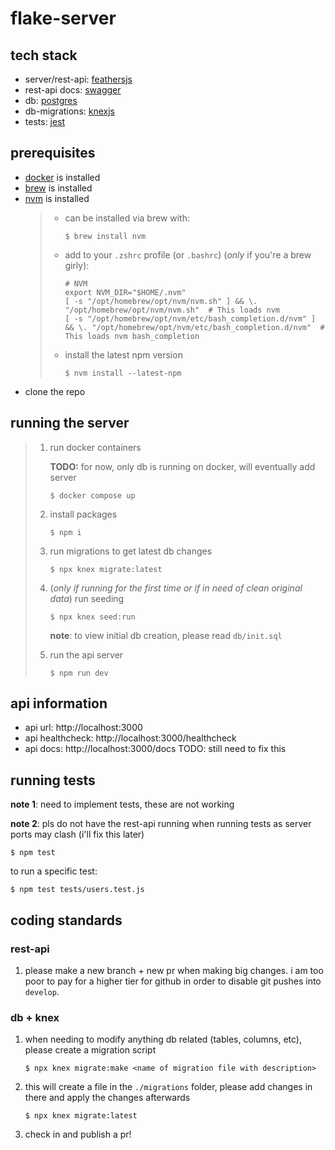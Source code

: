 # flake-server

## tech stack

- server/rest-api: [feathersjs](https://feathersjs.com/)
- rest-api docs: [swagger](https://swagger.io/)
- db: [postgres](https://www.postgresql.org/)
- db-migrations: [knexjs](https://knexjs.org/)
- tests: [jest](https://jestjs.io/)

## prerequisites

- [docker](https://docs.docker.com/get-docker/) is installed
- [brew](https://brew.sh/) is installed
- [nvm](https://github.com/nvm-sh/nvm) is installed
  > - can be installed via brew with:
  >   ```
  >   $ brew install nvm
  >   ```
  > - add to your `.zshrc` profile (or `.bashrc`) (_only_ if you're a brew girly):
  >   ```
  >   # NVM
  >   export NVM_DIR="$HOME/.nvm"
  >   [ -s "/opt/homebrew/opt/nvm/nvm.sh" ] && \. "/opt/homebrew/opt/nvm/nvm.sh"  # This loads nvm
  >   [ -s "/opt/homebrew/opt/nvm/etc/bash_completion.d/nvm" ] && \. "/opt/homebrew/opt/nvm/etc/bash_completion.d/nvm"  # This loads nvm bash_completion
  >   ```
  > - install the latest npm version
  >   ```
  >   $ nvm install --latest-npm
  >   ```
- clone the repo

## running the server

> 1.  run docker containers
>
>     **TODO:** for now, only db is running on docker, will eventually add server
>
>     ```
>     $ docker compose up
>     ```
>
> 1.  install packages
>     ```
>     $ npm i
>     ```
> 1.  run migrations to get latest db changes
>     ```
>     $ npx knex migrate:latest
>     ```
> 1.  (_only if running for the first time or if in need of clean original data_) run seeding
>     ```
>     $ npx knex seed:run
>     ```
>     **note**: to view initial db creation, please read `db/init.sql`
> 1.  run the api server
>     ```
>     $ npm run dev
>     ```

## api information

- api url: http://localhost:3000
- api healthcheck: http://localhost:3000/healthcheck
- api docs: http://localhost:3000/docs TODO: still need to fix this

## running tests

**note 1**: need to implement tests, these are not working

**note 2**: pls do not have the rest-api running when running tests as server ports may clash (i'll fix this later)

```
$ npm test
```

to run a specific test:

```
$ npm test tests/users.test.js
```

## coding standards

### rest-api

1. please make a new branch + new pr when making big changes. i am too poor to pay for a higher tier for github in order to disable git pushes into `develop`.

### db + knex

1. when needing to modify anything db related (tables, columns, etc), please create a migration script
   ```
   $ npx knex migrate:make <name of migration file with description>
   ```
1. this will create a file in the `./migrations` folder, please add changes in there and apply the changes afterwards
   ```
   $ npx knex migrate:latest
   ```
1. check in and publish a pr!
